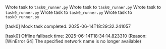 Wrote task to `task0_runner.py`
Wrote task to `task0_runner.py`
Wrote task to `task0_runner.py`
Wrote task to `task0_runner.py`
Wrote task to `task0_runner.py`

[task0] Mock task completed: 2025-06-14T18:29:32.241057

[task0] Offline fallback time: 2025-06-14T18:34:14.823310 (Reason: [WinError 64] The specified network name is no longer available)
